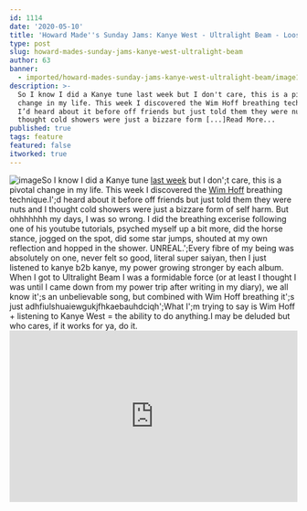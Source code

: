 ```yaml
---
id: 1114
date: '2020-05-10'
title: 'Howard Made''s Sunday Jams: Kanye West - Ultralight Beam - Loose Lips'
type: post
slug: howard-mades-sunday-jams-kanye-west-ultralight-beam
author: 63
banner:
  - imported/howard-mades-sunday-jams-kanye-west-ultralight-beam/image1114.jpeg
description: >-
  So I know I did a Kanye tune last week but I don't care, this is a pivotal
  change in my life. This week I discovered the Wim Hoff breathing technique.
  I’d heard about it before off friends but just told them they were nuts and I
  thought cold showers were just a bizzare form [...]Read More...
published: true
tags: feature
featured: false
itworked: true
---
```

![image](../imported/howard-mades-sunday-jams-kanye-west-ultralight-beam/image1114.jpeg)So I know I did a Kanye tune [last week](http://loose-lips.co.uk/blog/howard-mades-sunday-jams-kanye-west-say-you-will-ft-caroline-shaw) but I don';t care, this is a pivotal change in my life. This week I discovered the [Wim Hoff](https://www.wimhofmethod.com/practice-the-method) breathing technique.I';d heard about it before off friends but just told them they were nuts and I thought cold showers were just a bizzare form of self harm. But ohhhhhhh my days, I was so wrong. I did the breathing excerise following one of his youtube tutorials, psyched myself up a bit more, did the horse stance, jogged on the spot, did some star jumps, shouted at my own reflection and hopped in the shower. UNREAL.';Every fibre of my being was absolutely on one, never felt so good, literal super saiyan, then I just listened to kanye b2b kanye, my power growing stronger by each album. When I got to Ultralight Beam I was a formidable force (or at least I thought I was until I came down from my power trip after writing in my diary), we all know it';s an unbelievable song, but combined with Wim Hoff breathing it';s just adhfiulshuaiewgukjfhkaebauhdciqh';What I';m trying to say is Wim Hoff + listening to Kanye West = the ability to do anything.I may be deluded but who cares, if it works for ya, do it.<iframe width='100%' height='300' scrolling='no' frameborder='no' allow='autoplay' src='http://www.youtube.com/embed/6oHdAA3AqnE?wmode=opaque'></iframe>
